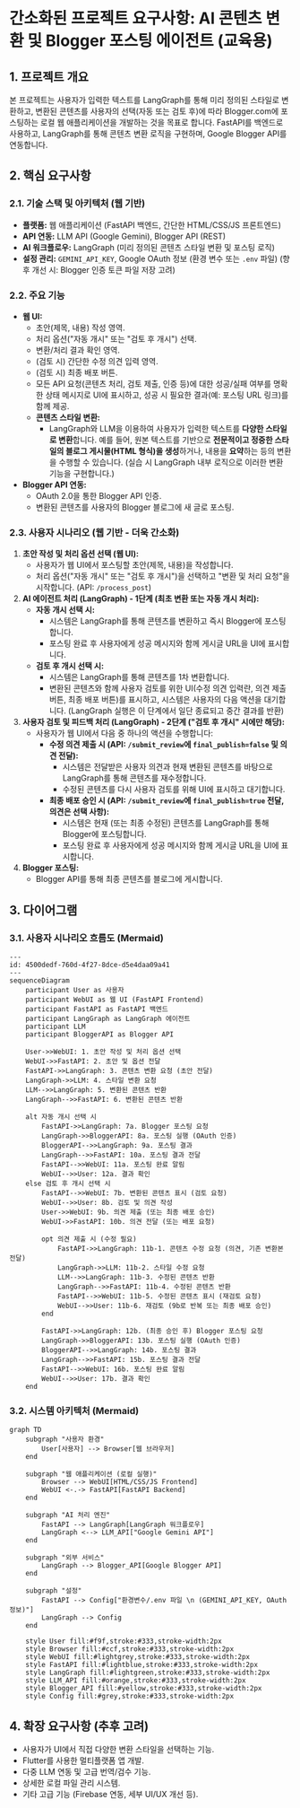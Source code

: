 # 간소화된 프로젝트 요구사항: AI 콘텐츠 변환 및 Blogger 포스팅 에이전트 (교육용)

## 1. 프로젝트 개요

본 프로젝트는 사용자가 입력한 텍스트를 LangGraph를 통해 미리 정의된 스타일로 변환하고, 변환된 콘텐츠를 사용자의 선택(자동 또는 검토 후)에 따라 Blogger.com에 포스팅하는 로컬 웹 애플리케이션을 개발하는 것을 목표로 합니다. FastAPI를 백엔드로 사용하고, LangGraph를 통해 콘텐츠 변환 로직을 구현하며, Google Blogger API를 연동합니다.

## 2. 핵심 요구사항

### 2.1. 기술 스택 및 아키텍처 (웹 기반)

* **플랫폼:** 웹 애플리케이션 (FastAPI 백엔드, 간단한 HTML/CSS/JS 프론트엔드)
* **API 연동:** LLM API (Google Gemini), Blogger API (REST)
* **AI 워크플로우:** LangGraph (미리 정의된 콘텐츠 스타일 변환 및 포스팅 로직)
* **설정 관리:** `GEMINI_API_KEY`, Google OAuth 정보 (환경 변수 또는 `.env` 파일) (향후 개선 시: Blogger 인증 토큰 파일 저장 고려)

### 2.2. 주요 기능

* **웹 UI:**
    * 초안(제목, 내용) 작성 영역.
    * 처리 옵션("자동 개시" 또는 "검토 후 개시") 선택.
    * 변환/처리 결과 확인 영역.
    * (검토 시) 간단한 수정 의견 입력 영역.
    * (검토 시) 최종 배포 버튼.
    * 모든 API 요청(콘텐츠 처리, 검토 제출, 인증 등)에 대한 성공/실패 여부를 명확한 상태 메시지로 UI에 표시하고, 성공 시 필요한 결과(예: 포스팅 URL 링크)를 함께 제공.
    * **콘텐츠 스타일 변환:**
        * LangGraph와 LLM을 이용하여 사용자가 입력한 텍스트를 **다양한 스타일로 변환**합니다. 예를 들어, 원본 텍스트를 기반으로 **전문적이고 정중한 스타일의 블로그 게시물(HTML 형식)을 생성**하거나, 내용을 **요약**하는 등의 변환을 수행할 수 있습니다. (실습 시 LangGraph 내부 로직으로 이러한 변환 기능을 구현합니다.)
* **Blogger API 연동:**
    * OAuth 2.0을 통한 Blogger API 인증. 
    * 변환된 콘텐츠를 사용자의 Blogger 블로그에 새 글로 포스팅.

### 2.3. 사용자 시나리오 (웹 기반 - 더욱 간소화)

1. **초안 작성 및 처리 옵션 선택 (웹 UI):**
    * 사용자가 웹 UI에서 포스팅할 초안(제목, 내용)을 작성합니다.
    * 처리 옵션("자동 개시" 또는 "검토 후 개시")을 선택하고 "변환 및 처리 요청"을 시작합니다. (API: `/process_post`)
2. **AI 에이전트 처리 (LangGraph) - 1단계 (최초 변환 또는 자동 개시 처리):**
    * **자동 개시 선택 시:**
        * 시스템은 LangGraph를 통해 콘텐츠를 변환하고 즉시 Blogger에 포스팅합니다.
        * 포스팅 완료 후 사용자에게 성공 메시지와 함께 게시글 URL을 UI에 표시합니다.
    * **검토 후 개시 선택 시:**
        * 시스템은 LangGraph를 통해 콘텐츠를 1차 변환합니다.
        * 변환된 콘텐츠와 함께 사용자 검토를 위한 UI(수정 의견 입력란, 의견 제출 버튼, 최종 배포 버튼)를 표시하고, 시스템은 사용자의 다음 액션을 대기합니다. (LangGraph 실행은 이 단계에서 일단 종료되고 중간 결과를 반환)
3. **사용자 검토 및 피드백 처리 (LangGraph) - 2단계 ("검토 후 개시" 시에만 해당):**
    * 사용자가 웹 UI에서 다음 중 하나의 액션을 수행합니다:
        * **수정 의견 제출 시 (API: `/submit_review`에 `final_publish=false` 및 의견 전달):**
            * 시스템은 전달받은 사용자 의견과 현재 변환된 콘텐츠를 바탕으로 LangGraph를 통해 콘텐츠를 재수정합니다.
            * 수정된 콘텐츠를 다시 사용자 검토를 위해 UI에 표시하고 대기합니다.
        * **최종 배포 승인 시 (API: `/submit_review`에 `final_publish=true` 전달, 의견은 선택 사항):**
            * 시스템은 현재 (또는 최종 수정된) 콘텐츠를 LangGraph를 통해 Blogger에 포스팅합니다.
            * 포스팅 완료 후 사용자에게 성공 메시지와 함께 게시글 URL을 UI에 표시합니다.
4. **Blogger 포스팅:**
    * Blogger API를 통해 최종 콘텐츠를 블로그에 게시합니다.

## 3. 다이어그램

### 3.1. 사용자 시나리오 흐름도 (Mermaid)

```mermaid
---
id: 4500dedf-760d-4f27-8dce-d5e4daa09a41
---
sequenceDiagram
    participant User as 사용자
    participant WebUI as 웹 UI (FastAPI Frontend)
    participant FastAPI as FastAPI 백엔드
    participant LangGraph as LangGraph 에이전트
    participant LLM
    participant BloggerAPI as Blogger API

    User->>WebUI: 1. 초안 작성 및 처리 옵션 선택
    WebUI->>FastAPI: 2. 초안 및 옵션 전달
    FastAPI->>LangGraph: 3. 콘텐츠 변환 요청 (초안 전달)
    LangGraph->>LLM: 4. 스타일 변환 요청
    LLM-->>LangGraph: 5. 변환된 콘텐츠 반환
    LangGraph-->>FastAPI: 6. 변환된 콘텐츠 반환

    alt 자동 개시 선택 시
        FastAPI->>LangGraph: 7a. Blogger 포스팅 요청
        LangGraph->>BloggerAPI: 8a. 포스팅 실행 (OAuth 인증)
        BloggerAPI-->>LangGraph: 9a. 포스팅 결과
        LangGraph-->>FastAPI: 10a. 포스팅 결과 전달
        FastAPI-->>WebUI: 11a. 포스팅 완료 알림
        WebUI-->>User: 12a. 결과 확인
    else 검토 후 개시 선택 시
        FastAPI-->>WebUI: 7b. 변환된 콘텐츠 표시 (검토 요청)
        WebUI-->>User: 8b. 검토 및 의견 작성
        User->>WebUI: 9b. 의견 제출 (또는 최종 배포 승인)
        WebUI->>FastAPI: 10b. 의견 전달 (또는 배포 요청)

        opt 의견 제출 시 (수정 필요)
            FastAPI->>LangGraph: 11b-1. 콘텐츠 수정 요청 (의견, 기존 변환본 전달)
            LangGraph->>LLM: 11b-2. 스타일 수정 요청
            LLM-->>LangGraph: 11b-3. 수정된 콘텐츠 반환
            LangGraph-->>FastAPI: 11b-4. 수정된 콘텐츠 반환
            FastAPI-->>WebUI: 11b-5. 수정된 콘텐츠 표시 (재검토 요청)
            WebUI-->>User: 11b-6. 재검토 (9b로 반복 또는 최종 배포 승인)
        end

        FastAPI->>LangGraph: 12b. (최종 승인 후) Blogger 포스팅 요청
        LangGraph->>BloggerAPI: 13b. 포스팅 실행 (OAuth 인증)
        BloggerAPI-->>LangGraph: 14b. 포스팅 결과
        LangGraph-->>FastAPI: 15b. 포스팅 결과 전달
        FastAPI-->>WebUI: 16b. 포스팅 완료 알림
        WebUI-->>User: 17b. 결과 확인
    end
```

### 3.2. 시스템 아키텍처 (Mermaid)

```mermaid
graph TD
    subgraph "사용자 환경"
        User[사용자] --> Browser[웹 브라우저]
    end

    subgraph "웹 애플리케이션 (로컬 실행)"
        Browser --> WebUI[HTML/CSS/JS Frontend]
        WebUI <-.-> FastAPI[FastAPI Backend]
    end

    subgraph "AI 처리 엔진"
        FastAPI --> LangGraph[LangGraph 워크플로우]
        LangGraph <--> LLM_API["Google Gemini API"]
    end

    subgraph "외부 서비스"
        LangGraph --> Blogger_API[Google Blogger API]
    end

    subgraph "설정"
        FastAPI --> Config["환경변수/.env 파일 \n (GEMINI_API_KEY, OAuth 정보)"]
        LangGraph --> Config
    end

    style User fill:#f9f,stroke:#333,stroke-width:2px
    style Browser fill:#ccf,stroke:#333,stroke-width:2px
    style WebUI fill:#lightgrey,stroke:#333,stroke-width:2px
    style FastAPI fill:#lightblue,stroke:#333,stroke-width:2px
    style LangGraph fill:#lightgreen,stroke:#333,stroke-width:2px
    style LLM_API fill:#orange,stroke:#333,stroke-width:2px
    style Blogger_API fill:#yellow,stroke:#333,stroke-width:2px
    style Config fill:#grey,stroke:#333,stroke-width:2px
```

## 4. 확장 요구사항 (추후 고려)

* 사용자가 UI에서 직접 다양한 변환 스타일을 선택하는 기능.
* Flutter를 사용한 멀티플랫폼 앱 개발.
* 다중 LLM 연동 및 고급 번역/검수 기능.
* 상세한 로컬 파일 관리 시스템.
* 기타 고급 기능 (Firebase 연동, 세부 UI/UX 개선 등).
